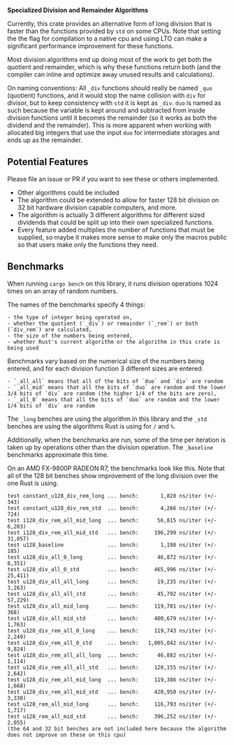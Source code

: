 **Specialized Division and Remainder Algorithms**

Currently, this crate provides an alternative form of long division that is faster than the functions provided by `std` on some CPUs.
Note that setting the the flag for compilation to a native cpu and using LTO can make a significant performance improvement for these functions.

Most division algorithms end up doing most of the work to get both the quotient and remainder, which is why these functions return both (and the compiler can inline and optimize away unused results and calculations).

On naming conventions:
All `_div` functions should really be named `_quo` (quotient) functions, and it would stop the name collision with `div` for divisor, but to keep consistency with `std` it is kept as `_div`.
`duo` is named as such because the variable is kept around and subtracted from inside division functions until it becomes the remainder (so it works as both the dividend and the remainder). This is more apparent when working with allocated big integers that use the input `duo` for intermediate storages and ends up as the remainder.

## Potential Features
Please file an issue or PR if you want to see these or others implemented.
- Other algorithms could be included
- The algorithm could be extended to allow for faster 128 bit division on 32 bit hardware division capable computers, and more.
- The algorithm is actually 3 different algorithms for different sized dividends that could be split up into their own specialized functions.
- Every feature added multiplies the number of functions that must be supplied, so maybe it makes more sense to make only the macros public so that users make only the functions they need.

## Benchmarks

When running `cargo bench` on this library, it runs division operations 1024 times on an array of random numbers.

The names of the benchmarks specify 4 things: 

    - the type of integer being operated on,
    - whether the quotient (`_div`) or remainder (`_rem`) or both (`div_rem`) are calculated,
    - the size of the numbers being entered,
    - whether Rust's current algorithm or the algorithm in this crate is being used

Benchmarks vary based on the numerical size of the numbers being entered, and for each division function 3 different sizes are entered:

    - `_all_all` means that all of the bits of `duo` and `div` are random
    - `_all_mid` means that all the bits of `duo` are random and the lower 3/4 bits of `div` are random (the higher 1/4 of the bits are zero),
    - `_all_0` means that all the bits of `duo` are random and the lower 1/4 bits of `div` are random

The `_long` benches are using the algorithm in this library and the `_std` benches are using the algorithms Rust is using for `/` and `%`.

Additionally, when the benchmarks are run, some of the time per iteration is taken up by operations other than the division operation.
The `_baseline` benchmarks approximate this time.

On an AMD FX-9800P RADEON R7, the benchmarks look like this.
Note that all of the 128 bit benches show improvement of the long division over the one Rust is using.
```
test constant_u128_div_rem_long ... bench:       1,828 ns/iter (+/- 343)
test constant_u128_div_rem_std  ... bench:       4,266 ns/iter (+/- 724)
test i128_div_rem_all_mid_long  ... bench:      56,815 ns/iter (+/- 6,203)
test i128_div_rem_all_mid_std   ... bench:     196,299 ns/iter (+/- 31,057)
test u128_baseline              ... bench:       1,198 ns/iter (+/- 185)
test u128_div_all_0_long        ... bench:      46,872 ns/iter (+/- 8,351)
test u128_div_all_0_std         ... bench:     465,996 ns/iter (+/- 25,411)
test u128_div_all_all_long      ... bench:      19,235 ns/iter (+/- 3,263)
test u128_div_all_all_std       ... bench:      45,792 ns/iter (+/- 57,229)
test u128_div_all_mid_long      ... bench:     119,701 ns/iter (+/- 368)
test u128_div_all_mid_std       ... bench:     400,679 ns/iter (+/- 1,763)
test u128_div_rem_all_0_long    ... bench:     119,743 ns/iter (+/- 2,249)
test u128_div_rem_all_0_std     ... bench:   1,005,042 ns/iter (+/- 9,824)
test u128_div_rem_all_all_long  ... bench:      46,882 ns/iter (+/- 1,114)
test u128_div_rem_all_all_std   ... bench:     120,155 ns/iter (+/- 2,642)
test u128_div_rem_all_mid_long  ... bench:     119,386 ns/iter (+/- 1,668)
test u128_div_rem_all_mid_std   ... bench:     420,950 ns/iter (+/- 3,330)
test u128_rem_all_mid_long      ... bench:     116,793 ns/iter (+/- 1,717)
test u128_rem_all_mid_std       ... bench:     396,252 ns/iter (+/- 2,055)
(the 64 and 32 bit benches are not included here because the algorithm does not improve on these on this cpu)
```